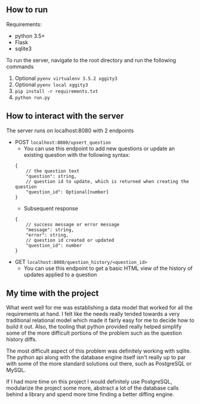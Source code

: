 ## How to run
Requirements:
* python 3.5+
* Flask
* sqlite3

To run the server, navigate to the root directory
and run the following commands
1. Optional `pyenv virtualenv 3.5.2 xggity3`
2. Optional `pyenv local xggity3`
3. `pip install -r requirements.txt`
4. `python run.py`

## How to interact with the server
The server runs on localhost:8080 with 2 endpoints
* POST `localhost:8080/upsert_question`
    * You can use this endpoint to add new questions or update an existing question
    with the following syntax:
    ```
    {
        // the question text
        "question": string,
        // question id to update, which is returned when creating the question
        "question_id": Optional[number] 
    }
    ```
    * Subsequent response
    ```
    {
        // success message or error message
        "message": string,
        "error": string,
        // question id created or updated
        "question_id": number 
    }
    ```
* GET `localhost:8080/question_history/<question_id>`
    * You can use this endpoint to get a basic HTML view of the history of updates applied to a question

## My time with the project
What went well for me was establishing a data 
model that worked for all the requirements at hand. I felt like 
the needs really tended towards a very traditional relational model
which made it fairly easy for me to decide how to build it out.
Also, the tooling that python provided really helped simplify some of the more
difficult portions of the problem such as the question history diffs.

The most difficult aspect of this problem was definitely working with sqlite. 
The python api along with the database engine itself isn't really up to par with some
of the more standard solutions out there, such as PostgreSQL or MySQL.

If I had more time on this project I would definitely use PostgreSQL, modularize
the project some more, abstract a lot of the database calls behind a library
and spend more time finding a better diffing engine.
